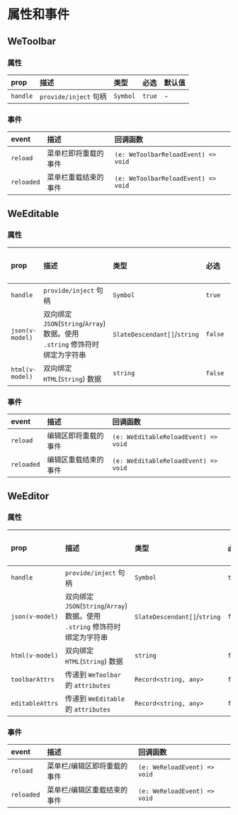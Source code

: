 # 属性和事件

## WeToolbar

### 属性

| prop     | 描述                  | 类型     | 必选   | 默认值 |
| :------- | :-------------------- | :------- | :----- | :----- |
| `handle` | `provide/inject` 句柄 | `Symbol` | `true` | -      |

### 事件

| event      | 描述                 | 回调函数                            |
| :--------- | :------------------- | :---------------------------------- |
| `reload`   | 菜单栏即将重载的事件 | `(e: WeToolbarReloadEvent) => void` |
| `reloaded` | 菜单栏重载结束的事件 | `(e: WeToolbarReloadEvent) => void` |

## WeEditable

### 属性

| prop            | 描述                                                                        | 类型                         | 必选    | 默认值 |
| :-------------- | :-------------------------------------------------------------------------- | :--------------------------- | :------ | :----- |
| `handle`        | `provide/inject` 句柄                                                       | `Symbol`                     | `true`  | -      |
| `json(v-model)` | 双向绑定 `JSON`(`String`/`Array`) 数据。使用 `.string` 修饰符时绑定为字符串 | `SlateDescendant[]`/`string` | `false` | -      |
| `html(v-model)` | 双向绑定 `HTML`(`String`) 数据                                              | `string`                     | `false` | -      |

### 事件

| event      | 描述                 | 回调函数                             |
| :--------- | :------------------- | :----------------------------------- |
| `reload`   | 编辑区即将重载的事件 | `(e: WeEditableReloadEvent) => void` |
| `reloaded` | 编辑区重载结束的事件 | `(e: WeEditableReloadEvent) => void` |

## WeEditor

### 属性

| prop            | 描述                                                                        | 类型                         | 必选    | 默认值 |
| :-------------- | :-------------------------------------------------------------------------- | :--------------------------- | :------ | :----- |
| `handle`        | `provide/inject` 句柄                                                       | `Symbol`                     | `true`  | -      |
| `json(v-model)` | 双向绑定 `JSON`(`String`/`Array`) 数据。使用 `.string` 修饰符时绑定为字符串 | `SlateDescendant[]`/`string` | `false` | -      |
| `html(v-model)` | 双向绑定 `HTML`(`String`) 数据                                              | `string`                     | `false` | -      |
| `toolbarAttrs`  | 传递到 `WeToolbar` 的 `attributes`                                          | `Record<string, any>`        | `false` | `{}`   |
| `editableAttrs` | 传递到 `WeEditable` 的 `attributes`                                         | `Record<string, any>`        | `false` | `{}`   |

### 事件

| event      | 描述                        | 回调函数                     |
| :--------- | :-------------------------- | :--------------------------- |
| `reload`   | 菜单栏/编辑区即将重载的事件 | `(e: WeReloadEvent) => void` |
| `reloaded` | 菜单栏/编辑区重载结束的事件 | `(e: WeReloadEvent) => void` |
